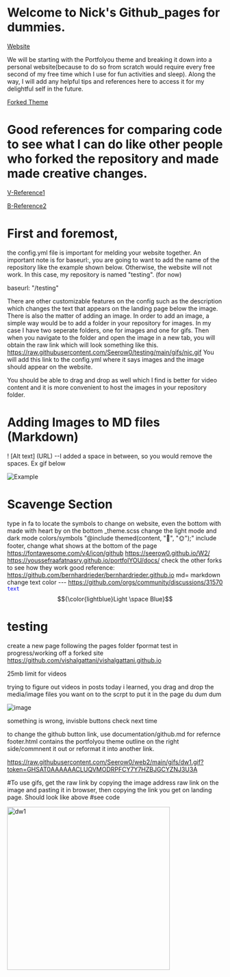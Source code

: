 # Welcome to Nick's Github_pages for dummies.

[Website](https://seerow0.github.io/testing/)

We will be starting with the Portfolyou theme and breaking it down into a personal website(because to do so from scratch would require every free second of my free time which I use for fun activities and sleep). Along the way, I will add any helpful tips and references here to access it for my delightful self in the future. 

[Forked Theme](https://youssefraafatnasry.github.io/portfolYOU/docs/)

# Good references for comparing code to see what I can do like other people who forked the repository and made made creative changes.
[V-Reference1](https://github.com/vishalgattani/vishalgattani.github.io)

[B-Reference2]( https://github.com/bernhardrieder/bernhardrieder.github.io)

# First and foremost, 
the config.yml file is important for melding your website together. An important note is for baseurl:, you are going to want to add the name of the repository like the example shown below. Otherwise, the website will not work. In this case, my repository is named "testing". (for now)

baseurl: "/testing" 

There are other customizable features on the config such as the description which changes the text that appears on the landing page below the image. There is also the matter of adding an image. In order to add an image, a simple way would be to add a folder in your repository for images. In my case I have two seperate folders, one for images and one for gifs. Then when you navigate to the folder and open the image in a new tab, you will obtain the raw link which will look something like this.  https://raw.githubusercontent.com/Seerow0/testing/main/gifs/nic.gif
You will add this link to the config.yml where it says images and the image should appear on the website.

You should be able to drag and drop as well which I find is better for video content and it is more convenient to host the images in your repository folder. 

# Adding Images to MD files (Markdown)
! [Alt text] (URL) --I added a space in between, so you would remove the spaces. Ex gif below

![Example](https://github.com/Seerow0/testing/blob/main/gifs/nic.gif)




# Scavenge Section

type in fa to locate the symbols to change on website, even the bottom with made with heart by on the bottom
_theme.scss change the light mode and dark mode colors/symbols "@include themed(content, "🌙", "🌞");"
include footer, change what shows at the bottom of the page
https://fontawesome.com/v4/icon/github
https://seerow0.github.io/W2/ https://youssefraafatnasry.github.io/portfolYOU/docs/ 
check the other forks to see how they work good reference: https://github.com/bernhardrieder/bernhardrieder.github.io
md= markdown
change text color --- https://github.com/orgs/community/discussions/31570  <code style="color : blue">text</code>
$${\color{lightblue}Light \space Blue}$$
# testing
create a new page following the pages folder fpormat
test in progress/working off a forked site
https://github.com/vishalgattani/vishalgattani.github.io


25mb limit for videos 

trying to figure out videos in posts
today i learned, you drag and drop the media/image files you want on to the scrpt to put it in the page du dum dum


![image](https://github.com/Seerow0/web2/assets/92154813/1b9572da-10a3-4cbf-8e61-b2b7caca2a9e)

something is wrong, invisble buttons check next time

to change the github button link, use documentation/github.md for refernce footer.html contains the portfolyou theme outline on the right side/commnent it out or reformat it into another link.





https://raw.githubusercontent.com/Seerow0/web2/main/gifs/dw1.gif?token=GHSAT0AAAAAACLUQVMODRPFCY7Y7HZBJGCYZNJ3U3A


#To use gifs, get the raw link by copying the image address raw link on the image and pasting it in browser, then copying the link you get on landing page. Should look like above
#see code

<img width="380" alt="dw1" src="https://raw.githubusercontent.com/Seerow0/web2/main/gifs/dw1.gif?token=GHSAT0AAAAAACLUQVMODRPFCY7Y7HZBJGCYZNJ3U3A">
